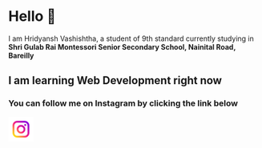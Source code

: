 <h1>Hello 👋</h1>
<p>I am Hridyansh Vashishtha, a student of 9th standard currently studying in <b>Shri Gulab Rai Montessori Senior Secondary School, Nainital Road, Bareilly</b></p>
<h2>I am learning <b>Web Development</b> right now</h2>
<h3>You can follow me on Instagram by clicking the link below</h3>
<a href="https://www.instagram.com/hridyansh_vashistha/"><img src="instagram.png" height=50px width=50px></a>
